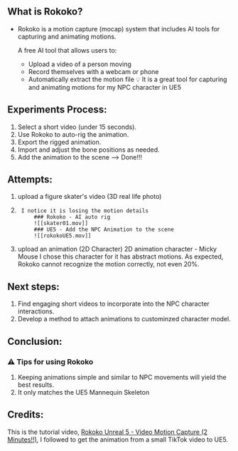 ## What is Rokoko?
- Rokoko is a motion capture (mocap) system that includes AI tools for capturing and animating motions.

	A free AI tool that allows users to: 
	- Upload a video of a person moving 
	- Record themselves with a webcam or phone 
	- Automatically extract the motion file
💡 It is a great tool for capturing and animating motions for my NPC character in UE5

## Experiments Process:
1. Select a short video (under 15 seconds).
2. Use Rokoko to auto-rig the animation.
3. Export the rigged animation.
4. Import and adjust the bone positions as needed.
5. Add the animation to the scene –> Done!!!


## Attempts:
1. upload a figure skater's video (3D real life photo)
2. 
		I notice it is losing the motion details 
			### Rokoko - AI auto rig
			![[skater01.mov]]
			### UE5 - Add the NPC Animation to the scene
			![[rokokoUE5.mov]]
		
2. upload an animation (2D Character)
			2D animation character - Micky Mouse
			I chose this character for it has abstract motions.
			As expected, Rokoko cannot recognize the motion correctly, not even 20%.
			
## Next steps: 
1. Find engaging short videos to incorporate into the NPC character interactions.
2. Develop a method to attach animations to custominzed character model.


## Conclusion: 
### ⚠️ Tips for using Rokoko
1. Keeping animations simple and similar to NPC movements will yield the best results.
2. It only matches the UE5 Mannequin Skeleton 


## Credits: 
This is the tutorial video, [Rokoko Unreal 5 - Video Motion Capture (2 Minutes!!)](https://youtu.be/IhrYBl0ZygY?feature=shared), I followed to get the animation from a small TikTok video to UE5.

